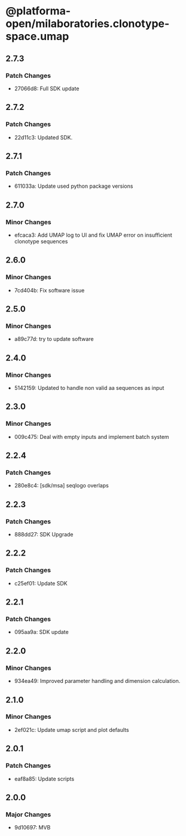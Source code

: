 # @platforma-open/milaboratories.clonotype-space.umap

## 2.7.3

### Patch Changes

- 27066d8: Full SDK update

## 2.7.2

### Patch Changes

- 22d11c3: Updated SDK.

## 2.7.1

### Patch Changes

- 611033a: Update used python package versions

## 2.7.0

### Minor Changes

- efcaca3: Add UMAP log to UI and fix UMAP error on insufficient clonotype sequences

## 2.6.0

### Minor Changes

- 7cd404b: Fix software issue

## 2.5.0

### Minor Changes

- a89c77d: try to update software

## 2.4.0

### Minor Changes

- 5142159: Updated to handle non valid aa sequences as input

## 2.3.0

### Minor Changes

- 009c475: Deal with empty inputs and implement batch system

## 2.2.4

### Patch Changes

- 280e8c4: [sdk/msa] seqlogo overlaps

## 2.2.3

### Patch Changes

- 888dd27: SDK Upgrade

## 2.2.2

### Patch Changes

- c25ef01: Update SDK

## 2.2.1

### Patch Changes

- 095aa9a: SDK update

## 2.2.0

### Minor Changes

- 934ea49: Improved parameter handling and dimension calculation.

## 2.1.0

### Minor Changes

- 2ef021c: Update umap script and plot defaults

## 2.0.1

### Patch Changes

- eaf8a85: Update scripts

## 2.0.0

### Major Changes

- 9d10697: MVB
